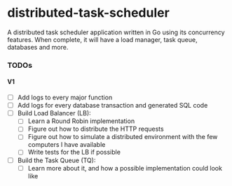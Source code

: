 # distributed-task-scheduler
A distributed task scheduler application written in Go using its concurrency features. When complete, it will have a load manager, task queue, databases and more.

### TODOs

#### V1

- [ ] Add logs to every major function
- [ ] Add logs for every database transaction and generated SQL code
- [ ] Build Load Balancer (LB):
    - [ ] Learn a Round Robin implementation 
    - [ ] Figure out how to distribute the HTTP requests
    - [ ] Figure out how to simulate a distributed environment with the few computers I have available
    - [ ] Write tests for the LB if possible
- [ ] Build the Task Queue (TQ):
    - [ ] Learn more about it, and how a possible implementation could look like
